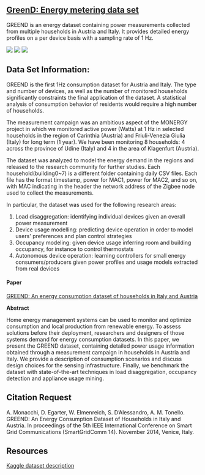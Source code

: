 ## [GreenD: Energy metering data set](https://sourceforge.net/projects/greend/)

GREEND is an energy dataset containing power measurements collected from multiple households in Austria and Italy. It provides detailed energy profiles on a per device basis with a sampling rate of 1 Hz.

![](https://img.shields.io/badge/sector-power-skyblue.svg) ![](https://img.shields.io/badge/labeled-implicit-green.svg) ![](https://img.shields.io/badge/simulation-no-red.svg) 

## Data Set Information:

GREEND is the first 1Hz consumption dataset for Austria and Italy. The type and number of devices, as well as the number of monitored households significantly constraints the final application of the dataset. A statistical analysis of consumption behavior of residents would require a high number of households.

The measurement campaign was an ambitious aspect of the MONERGY project in which we monitored active power (Watts) at 1 Hz in selected households in the region of Carinthia (Austria) and Friuli-Venezia Giulia (Italy) for long term (1 year). We have been monitoring 8 households: 4 across the province of Udine (Italy) and 4 in the area of Klagenfurt (Austria).

The dataset was analyzed to model the energy demand in the regions and released to the research community for further studies. Each household(building0~7) is a different folder containing daily CSV files. Each file has the format timestamp, power for MAC1, power for MAC2, and so on, with MAC indicating in the header the network address of the Zigbee node used to collect the measurements.

In particular, the dataset was used for the following research areas:

1. Load disaggregation: identifying individual devices given an overall power measurement
2. Device usage modelling: predicting device operation in order to model users' preferences and plan control strategies
3. Occupancy modeling: given device usage inferring room and building occupancy, for instance to control thermostats
4. Autonomous device operation: learning controllers for small energy consumers/producers given power profiles and usage models extracted from real devices

#### Paper

[GREEND: An energy consumption dataset of households in Italy and Austria](https://www.researchgate.net/publication/262302322_GREEND_An_energy_consumption_dataset_of_households_in_Italy_and_Austria)

**Abstract**

Home energy management systems can be used to monitor and optimize consumption and local production from renewable energy. To assess solutions before their deployment, researchers and designers of those systems demand for energy consumption datasets. In this paper, we present the GREEND dataset, containing detailed power usage information obtained through a measurement campaign in households in Austria and Italy. We provide a description of consumption scenarios and discuss design choices for the sensing infrastructure. Finally, we benchmark the dataset with state-of-the-art techniques in load disaggregation, occupancy detection and appliance usage mining.

## Citation Request

A. Monacchi, D. Egarter, W. Elmenreich, S. D’Alessandro, A. M. Tonello. GREEND: An Energy Consumption Dataset of Households in Italy and Austria. In proceedings of the 5th IEEE International Conference on Smart Grid Communications (SmartGridComm 14). November 2014, Venice, Italy.

## Resources

[Kaggle dataset description](https://www.kaggle.com/p111110/greend-energy-dataset#dataset_2014-05-15.csv)